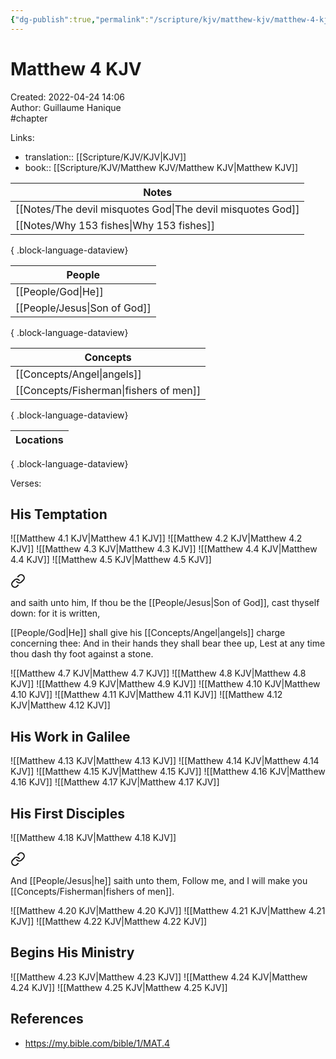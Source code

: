 ```yaml
---
{"dg-publish":true,"permalink":"/scripture/kjv/matthew-kjv/matthew-4-kjv/matthew-4-kjv/"}
---
```


# Matthew 4 KJV

Created: 2022-04-24 14:06  
Author: Guillaume Hanique  
#chapter

Links:

- translation:: [[Scripture/KJV/KJV\|KJV]]
- book:: [[Scripture/KJV/Matthew KJV/Matthew KJV\|Matthew KJV]]

| Notes                                                         |
| ------------------------------------------------------------- |
| [[Notes/The devil misquotes God\|The devil misquotes God]] |
| [[Notes/Why 153 fishes\|Why 153 fishes]]                   |

{ .block-language-dataview}

| People                          |
| ------------------------------- |
| [[People/God\|He]]           |
| [[People/Jesus\|Son of God]] |

{ .block-language-dataview}

| Concepts                                  |
| ----------------------------------------- |
| [[Concepts/Angel\|angels]]             |
| [[Concepts/Fisherman\|fishers of men]] |

{ .block-language-dataview}

| Locations |
| --------- |

{ .block-language-dataview}

Verses:

## His Temptation

![[Matthew 4.1 KJV\|Matthew 4.1 KJV]]
![[Matthew 4.2 KJV\|Matthew 4.2 KJV]]
![[Matthew 4.3 KJV\|Matthew 4.3 KJV]]
![[Matthew 4.4 KJV\|Matthew 4.4 KJV]]
![[Matthew 4.5 KJV\|Matthew 4.5 KJV]]

<div class="transclusion internal-embed is-loaded"><a class="markdown-embed-link" href="/scripture/kjv/matthew-kjv/matthew-4-kjv/matthew-4-6-kjv/" aria-label="Open link"><svg xmlns="http://www.w3.org/2000/svg" width="24" height="24" viewBox="0 0 24 24" fill="none" stroke="currentColor" stroke-width="2" stroke-linecap="round" stroke-linejoin="round" class="svg-icon lucide-link"><path d="M10 13a5 5 0 0 0 7.54.54l3-3a5 5 0 0 0-7.07-7.07l-1.72 1.71"></path><path d="M14 11a5 5 0 0 0-7.54-.54l-3 3a5 5 0 0 0 7.07 7.07l1.71-1.71"></path></svg></a><div class="markdown-embed">



and saith unto him, If thou be the [[People/Jesus\|Son of God]], cast thyself down: for it is written,

[[People/God\|He]] shall give his [[Concepts/Angel\|angels]] charge concerning thee:
And in their hands they shall bear thee up,
Lest at any time thou dash thy foot against a stone.


</div></div>

![[Matthew 4.7 KJV\|Matthew 4.7 KJV]]
![[Matthew 4.8 KJV\|Matthew 4.8 KJV]]
![[Matthew 4.9 KJV\|Matthew 4.9 KJV]]
![[Matthew 4.10 KJV\|Matthew 4.10 KJV]]
![[Matthew 4.11 KJV\|Matthew 4.11 KJV]]
![[Matthew 4.12 KJV\|Matthew 4.12 KJV]]

## His Work in Galilee

![[Matthew 4.13 KJV\|Matthew 4.13 KJV]]
![[Matthew 4.14 KJV\|Matthew 4.14 KJV]]
![[Matthew 4.15 KJV\|Matthew 4.15 KJV]]
![[Matthew 4.16 KJV\|Matthew 4.16 KJV]]
![[Matthew 4.17 KJV\|Matthew 4.17 KJV]]

## His First Disciples

![[Matthew 4.18 KJV\|Matthew 4.18 KJV]]

<div class="transclusion internal-embed is-loaded"><a class="markdown-embed-link" href="/scripture/kjv/matthew-kjv/matthew-4-kjv/matthew-4-19-kjv/" aria-label="Open link"><svg xmlns="http://www.w3.org/2000/svg" width="24" height="24" viewBox="0 0 24 24" fill="none" stroke="currentColor" stroke-width="2" stroke-linecap="round" stroke-linejoin="round" class="svg-icon lucide-link"><path d="M10 13a5 5 0 0 0 7.54.54l3-3a5 5 0 0 0-7.07-7.07l-1.72 1.71"></path><path d="M14 11a5 5 0 0 0-7.54-.54l-3 3a5 5 0 0 0 7.07 7.07l1.71-1.71"></path></svg></a><div class="markdown-embed">



And [[People/Jesus\|he]] saith unto them, Follow me, and I will make you [[Concepts/Fisherman\|fishers of men]].


</div></div>

![[Matthew 4.20 KJV\|Matthew 4.20 KJV]]
![[Matthew 4.21 KJV\|Matthew 4.21 KJV]]
![[Matthew 4.22 KJV\|Matthew 4.22 KJV]]

## Begins His Ministry

![[Matthew 4.23 KJV\|Matthew 4.23 KJV]]
![[Matthew 4.24 KJV\|Matthew 4.24 KJV]]
![[Matthew 4.25 KJV\|Matthew 4.25 KJV]]

## References

- https://my.bible.com/bible/1/MAT.4
